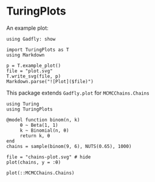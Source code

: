 # TuringPlots

An example plot:

```@setup tutorial
using Gadfly: show
```

```@eval
import TuringPlots as T
using Markdown

p = T.example_plot()
file = "plot.svg"
T.write_svg(file, p)
Markdown.parse("![Plot]($file)")
```

This package extends `Gadfly.plot` for `MCMCChains.Chains`

```@example tutorial
using Turing
using TuringPlots

@model function binom(n, k)
     θ ~ Beta(1, 1)
     k ~ Binomial(n, θ) 
     return k, θ
end
chains = sample(binom(9, 6), NUTS(0.65), 1000)

file = "chains-plot.svg" # hide
plot(chains, y = :θ)
```

```@docs
plot(::MCMCChains.Chains)
```
